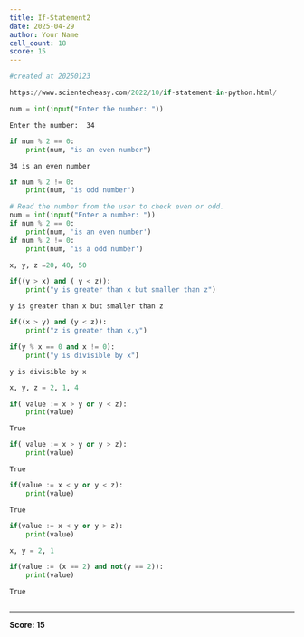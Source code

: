 ```yaml
---
title: If-Statement2
date: 2025-04-29
author: Your Name
cell_count: 18
score: 15
---
```


```python
#created at 20250123
```


```python
https://www.scientecheasy.com/2022/10/if-statement-in-python.html/
```


```python
num = int(input("Enter the number: "))
```

    Enter the number:  34



```python
if num % 2 == 0:
    print(num, "is an even number")
```

    34 is an even number



```python
if num % 2 != 0:
    print(num, "is odd number")
```


```python
# Read the number from the user to check even or odd.
num = int(input("Enter a number: "))
if num % 2 == 0:
    print(num, 'is an even number')
if num % 2 != 0:
    print(num, 'is a odd number')

```


```python
x, y, z =20, 40, 50
```


```python
if((y > x) and ( y < z)):
    print("y is greater than x but smaller than z")
```

    y is greater than x but smaller than z



```python
if((x > y) and (y < z)):
    print("z is greater than x,y")
```


```python
if(y % x == 0 and x != 0): 
    print("y is divisible by x")
```

    y is divisible by x



```python
x, y, z = 2, 1, 4
```


```python
if( value := x > y or y < z):
    print(value)
```

    True



```python
if( value := x > y or y > z):
    print(value)
```

    True



```python
if(value := x < y or y < z):
    print(value)
```

    True



```python
if(value := x < y or y > z):
    print(value)

```


```python
x, y = 2, 1
```


```python
if(value := (x == 2) and not(y == 2)):
    print(value)

```

    True



```python

```


---
**Score: 15**